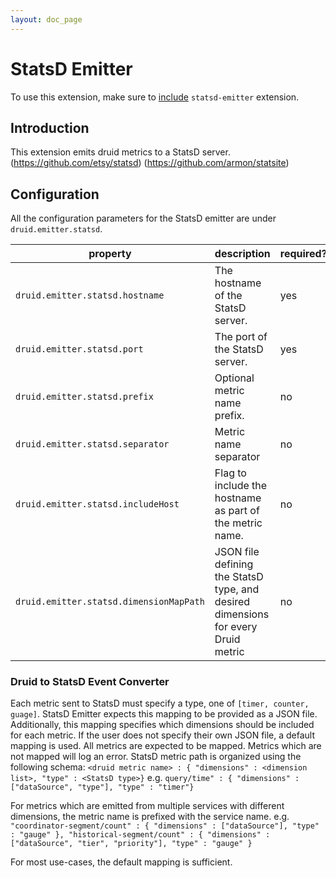 ```yaml
---
layout: doc_page
---
```


# StatsD Emitter

To use this extension, make sure to [include](../../operations/including-extensions.html) `statsd-emitter` extension.

## Introduction

This extension emits druid metrics to a StatsD server.
(https://github.com/etsy/statsd)
(https://github.com/armon/statsite)

## Configuration

All the configuration parameters for the StatsD emitter are under `druid.emitter.statsd`.

|property|description|required?|default|
|--------|-----------|---------|-------|
|`druid.emitter.statsd.hostname`|The hostname of the StatsD server.|yes|none|
|`druid.emitter.statsd.port`|The port of the StatsD server.|yes|none|
|`druid.emitter.statsd.prefix`|Optional metric name prefix.|no|""|
|`druid.emitter.statsd.separator`|Metric name separator|no|.|  
|`druid.emitter.statsd.includeHost`|Flag to include the hostname as part of the metric name.|no|false|  
|`druid.emitter.statsd.dimensionMapPath`|JSON file defining the StatsD type, and desired dimensions for every Druid metric|no|Default mapping provided. See below.|  

### Druid to StatsD Event Converter

Each metric sent to StatsD must specify a type, one of `[timer, counter, guage]`. StatsD Emitter expects this mapping to
be provided as a JSON file.  Additionally, this mapping specifies which dimensions should be included for each metric.
If the user does not specify their own JSON file, a default mapping is used.  All
metrics are expected to be mapped. Metrics which are not mapped will log an error.
StatsD metric path is organized using the following schema:
`<druid metric name> : { "dimensions" : <dimension list>, "type" : <StatsD type>}`
e.g.
`query/time" : { "dimensions" : ["dataSource", "type"], "type" : "timer"}`

For metrics which are emitted from multiple services with different dimensions, the metric name is prefixed with 
the service name. 
e.g.
`"coordinator-segment/count" : { "dimensions" : ["dataSource"], "type" : "gauge" },
 "historical-segment/count" : { "dimensions" : ["dataSource", "tier", "priority"], "type" : "gauge" }`
 
For most use-cases, the default mapping is sufficient.

